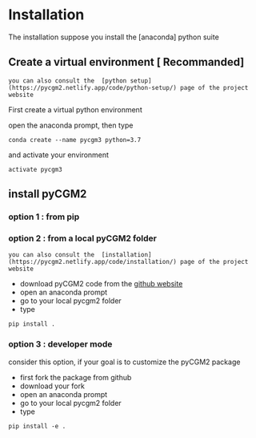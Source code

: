 # Installation


The installation suppose you install the [anaconda] python suite


## Create a virtual environment [ Recommanded]

```{note}
you can also consult the  [python setup](https://pycgm2.netlify.app/code/python-setup/) page of the project website
```


First create a virtual python environment

open the anaconda prompt, then type

```
conda create --name pycgm3 python=3.7
```

and activate your environment

```
activate pycgm3
```


## install pyCGM2

### option 1 : from pip


### option 2 : from a local pyCGM2 folder

```{note}
you can also consult the  [installation](https://pycgm2.netlify.app/code/installation/) page of the project website
```

* download pyCGM2 code from the [github website](https://github.com/pyCGM2/pyCGM2)
* open an anaconda prompt
* go to your local pycgm2 folder
* type

```
pip install .
```



### option 3 : developer mode

consider this option, if your goal is to customize the pyCGM2 package

* first fork the package from github
* download your fork
* open an anaconda prompt
* go to your local pycgm2 folder
* type

```
pip install -e .
```
